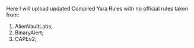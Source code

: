 Here I will upload updated Compiled Yara Rules with no official rules taken from:
1. AlienVaultLabs;
2. BinaryAlert;
3. CAPEv2;
